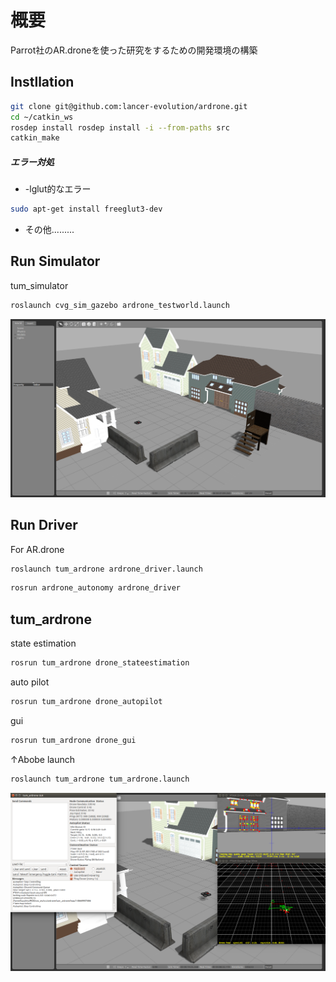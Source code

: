 # 概要

Parrot社のAR.droneを使った研究をするための開発環境の構築

## Instllation

```bash
git clone git@github.com:lancer-evolution/ardrone.git
cd ~/catkin_ws
rosdep install rosdep install -i --from-paths src
catkin_make
```
##### エラー対処

* -lglut的なエラー
```bash
sudo apt-get install freeglut3-dev
```
* その他.........

## Run Simulator

tum_simulator
```bash
roslaunch cvg_sim_gazebo ardrone_testworld.launch
```
![](/pict/sim.png)

## Run Driver

For AR.drone
```bash
roslaunch tum_ardrone ardrone_driver.launch
```
```bash
rosrun ardrone_autonomy ardrone_driver
```
## tum_ardrone

state estimation
```bash
rosrun tum_ardrone drone_stateestimation
```
auto pilot
```bash
rosrun tum_ardrone drone_autopilot
```
gui
```bash
rosrun tum_ardrone drone_gui
```
↑Abobe launch
```bash
roslaunch tum_ardrone tum_ardrone.launch
```
![](/pict/autopilot.png)



